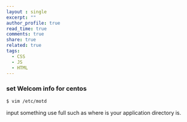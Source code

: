```yaml
---
layout : single
excerpt: ""
author_profile: true
read_time: true
comments: true
share: true
related: true
tags:
  - CSS
  - JS
  - HTML
---
```


### set Welcom info for centos

```bash
$ vim /etc/motd
```
input something use full such as where is your application directory is.
